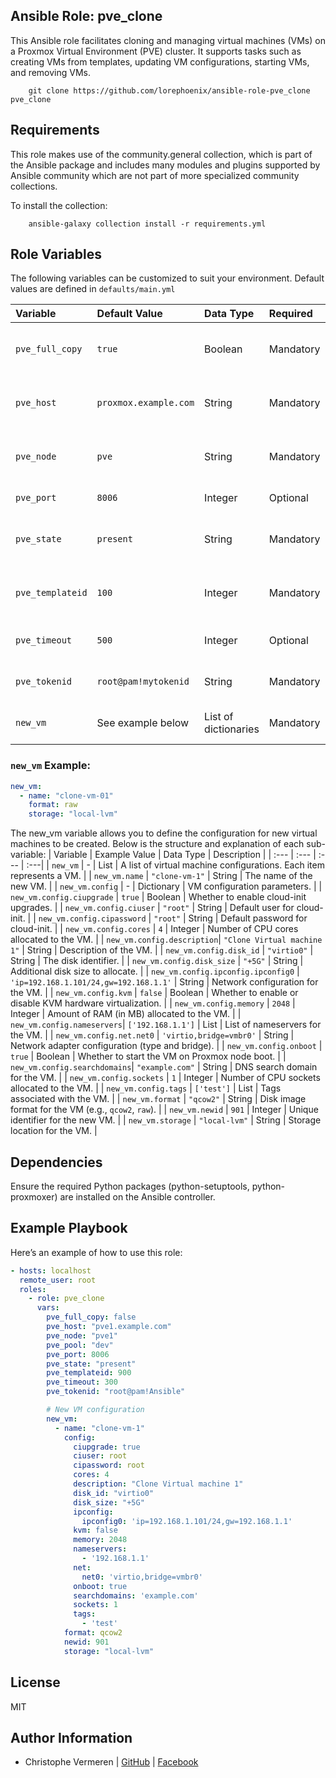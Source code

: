 Ansible Role: pve_clone
------------

This Ansible role facilitates cloning and managing virtual machines (VMs) on a Proxmox Virtual Environment (PVE) cluster. It supports tasks such as creating VMs from templates, updating VM configurations, starting VMs, and removing VMs.

```
    git clone https://github.com/lorephoenix/ansible-role-pve_clone pve_clone
```

Requirements
------------

This role makes use of the community.general collection, which is part of the Ansible package and includes many modules and plugins supported by Ansible community which are not part of more specialized community collections.

To install the collection:
```
    ansible-galaxy collection install -r requirements.yml
```

Role Variables
--------------

The following variables can be customized to suit your environment. Default values are defined in `defaults/main.yml`

| Variable | Default Value | Data Type | Required | Description |
| :--- | :--- | :--- | :--- | :--- |
| `pve_full_copy`  | `true`               | Boolean               | Mandatory | Whether to create a full copy of the VM.         |
| `pve_host`       | `proxmox.example.com`| String                | Mandatory | Proxmox server hostname or IP address.           |
| `pve_node`       | `pve`                | String                | Mandatory | The target Proxmox node for VM creation.         |
| `pve_port`       | `8006`               | Integer               | Optional  |	Proxmox API port.                                |
| `pve_state`      | `present`            | String                | Mandatory | Desired state of the VM (`present` or `absent`). |
| `pve_templateid` | `100`                | Integer               | Mandatory | The ID of the Proxmox VM template to clone.      |
| `pve_timeout`    | `500`                | Integer               | Optional  | Timeout for API requests in seconds.             |
| `pve_tokenid`    | `root@pam!mytokenid` | String                | Mandatory | API token ID for authentication.                 |
| `new_vm`         | See example below    | List of dictionaries  | Mandatory | List of VM configurations for cloning.           |

### `new_vm` Example:

```yaml
new_vm:
  - name: "clone-vm-01"
    format: raw
    storage: "local-lvm"
```

The new_vm variable allows you to define the configuration for new virtual machines to be created. Below is the structure and explanation of each sub-variable:
| Variable | Example Value | Data Type | Description |
| :--- | :--- | :--- | :---|
| `new_vm`                   | -                                      | List         | A list of virtual machine configurations. Each item represents a VM.       |
| `new_vm.name`              | `"clone-vm-1"`                         | String       | The name of the new VM.                                                    |
| `new_vm.config`            | -                                      | Dictionary   | VM configuration parameters.                                               |
| `new_vm.config.ciupgrade`  | `true`                                 | Boolean      | Whether to enable cloud-init upgrades.                                     |
| `new_vm.config.ciuser`     | `"root"`                               | String       | Default user for cloud-init.                                               |
| `new_vm.config.cipassword` | `"root"`                               | String       | Default password for cloud-init.                                           |
| `new_vm.config.cores`      | `4`                                    | Integer      | Number of CPU cores allocated to the VM.                                   |
| `new_vm.config.description`| `"Clone Virtual machine 1"`            | String       | Description of the VM.                                                     |
| `new_vm.config.disk_id`    | `"virtio0"`                            | String       | The disk identifier.                                                       |
| `new_vm.config.disk_size`  | `"+5G"`                                | String       | Additional disk size to allocate.                                          |
| `new_vm.config.ipconfig.ipconfig0` | `'ip=192.168.1.101/24,gw=192.168.1.1'` | String | Network configuration for the VM.                                          |
| `new_vm.config.kvm`        | `false`                                | Boolean      | Whether to enable or disable KVM hardware virtualization.                  |
| `new_vm.config.memory`     | `2048`                                 | Integer      | Amount of RAM (in MB) allocated to the VM.                                 |
| `new_vm.config.nameservers`| `['192.168.1.1']`                      | List         | List of nameservers for the VM.                                            |
| `new_vm.config.net.net0`   | `'virtio,bridge=vmbr0'`                | String       | Network adapter configuration (type and bridge).                           |
| `new_vm.config.onboot`     | `true`                                 | Boolean      | Whether to start the VM on Proxmox node boot.                              |
| `new_vm.config.searchdomains`| `"example.com"`                      | String       | DNS search domain for the VM.                                              |
| `new_vm.config.sockets`    | `1`                                    | Integer      | Number of CPU sockets allocated to the VM.                                 |
| `new_vm.config.tags`       | `['test']`                             | List         | Tags associated with the VM.                                               |
| `new_vm.format`            | `"qcow2"`                              | String       | Disk image format for the VM (e.g., `qcow2`, `raw`).                       |
| `new_vm.newid`             | `901`                                  | Integer      | Unique identifier for the new VM.                                          |
| `new_vm.storage`           | `"local-lvm"`                          | String       | Storage location for the VM.                                               |

Dependencies
------------

Ensure the required Python packages (python-setuptools, python-proxmoxer) are installed on the Ansible controller.

Example Playbook
-------

Here’s an example of how to use this role:

```yaml
- hosts: localhost
  remote_user: root
  roles:
    - role: pve_clone
      vars:
        pve_full_copy: false
        pve_host: "pve1.example.com"
        pve_node: "pve1"
        pve_pool: "dev"
        pve_port: 8006
        pve_state: "present"
        pve_templateid: 900
        pve_timeout: 300
        pve_tokenid: "root@pam!Ansible"

        # New VM configuration
        new_vm:
          - name: "clone-vm-1"
            config:
              ciupgrade: true
              ciuser: root
              cipassword: root
              cores: 4
              description: "Clone Virtual machine 1"
              disk_id: "virtio0"
              disk_size: "+5G"
              ipconfig:
                ipconfig0: 'ip=192.168.1.101/24,gw=192.168.1.1'
              kvm: false
              memory: 2048
              nameservers:
                - '192.168.1.1'
              net:
                net0: 'virtio,bridge=vmbr0'
              onboot: true
              searchdomains: 'example.com'
              sockets: 1
              tags:
                - 'test'
            format: qcow2
            newid: 901
            storage: "local-lvm"
```

License
-------

MIT

Author Information
------------------

- Christophe Vermeren | [GitHub](https://github.com/lorephoenix) | [Facebook](https://www.facebook.com/cvermeren)
